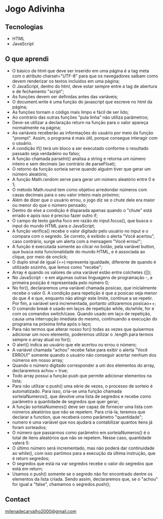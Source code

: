 # Jogo Adivinha
## Tecnologias 
- HTML
- JavaScript

## O que aprendi 
- O básico de html que deve ser inserido em uma página é a tag meta com o atributo charset="UTF-8" para que os navegadores saibam como devem renderizar os textos incluídos em uma página;
- O JavaScript, dentro do html, deve estar sempre entre a tag de abertura e de fechamento "script";
- As funções devem ser definidas antes das variáveis;
- O document.write é uma função do javascript que escreve no html da página;
- As funções tornam o código mais limpo e fácil de ser lido;
- Ao contrário das outras funções "pula linha" não utiliza parâmetros;
- Deve-se utilizar a declaração return na função para o valor apareça normalmente na página;
- As variáveis receberão as informações do usuário por meio da função "prompt". Assim, o programa é mais útil, porque consegue interagir com o usuário.
- A condição if() terá um bloco a ser executado conforme o resultado passado seja verdadeiro ou falso;
- A função chamada parseInt() analisa a string e retorna um número inteiro e sem decimais (ao contrário de parseFloat);
- O retorno da função sorteia serve quando alguém tiver que gerar um número aleatório;
- A função Math.random serve para gerar um número aleatório entre 0 e 1;
- O método Math.round tem como objetivo arredondar números com casas decimais para o seu valor inteiro mais próximo;
- Além de dizer que o usuário errou, o jogo diz se o chute dele era maior ou menor do que o número pensado;
- Dentro do else a condição é disparada apenas quando o "chute" está errado e após isso é preciso fazer outro if;
- O campo de texto ganha foco em razão do input.focus(), que busca o input do mundo HTML para o JavaScript;
- A função verifica() recebe o valor digitado pelo usuário no input e o compara com o segredo. Se correto, é exibido o alerta "Você acertou", caso contrário, surge um alerta com a mensagem "Você errou!";
- A função é executada somente ao clicar no botão, pela variável button, que busca esta funcionalidade do mundo HTML, e é associada ao clique, por meio de onclick;
- O duplo sinal de igual (==) representa igualdade, diferente de quando é utilizado sozinho, que lemos como "recebe";
- Array é quando os valores de uma variável estão entre colchetes ([]);
- No JavaScript - e em algumas outras linguagens de programação -, a primeira posição é representada pelo número 0;
- No for(), declararemos uma variável chamada posicao, que inicialmente recebe o valor 0. A condição para repetição é que a posicao seja menor do que 4 e que, enquanto não atingir este limite, continue a se repetir. Por fim, a variável será incrementada, portanto utilizaremos posicao++;
- O comando break é usado em laços de repetição while, do/while, for e com os comandos switch/case. Quando usado em laço de repetição, causa uma interrupção imediata do mesmo, continuando a execução do programa na próxima linha após o laço;
- Para não termos que alterar nosso for() todas as vezes que quisermos adicionar um novo elemento, poderemos utilizar o .length para termos sempre o array atual no for();
- O alert() indica ao usuário que ele acertou ou errou o número;
- A variável chamada "achou" recebe false para exibir o alerta "Você ERROU!" somente quando o usuário não conseguir acertar nenhum dos números em nosso array;
- Quando o número digitado corresponder a um dos elementos do array, declararemos achou = true;
- Todo array possui a função push que permite adicionar elementos na lista;
- Para não utilizar o push() uma série de vezes, o processo de sorteio é automatizado. Para isso, cria-se uma função chamada sorteiaNumeros(), que devolve uma lista de segredos e recebe como parâmetro a quantidade de segredos que quer gerar;
- A função sorteiaNumeros() deve ser capaz de fornecer uma lista com números aleatórios que não se repetem. Para criá-la, teremos que declarar a function, que receberá como parâmetro "quantidade";
- numero é uma variável que nos ajudará a contabilizar quantos itens já foram sorteados;
- O número que passarmos como parâmetro em sorteiaNumeros() é o total de itens aleatórios que não se repetem. Nesse caso, quantidade valerá 5:
- O último número será incrementado, mas não poderá dar continuidade ao while(), com isso partimos para a execução da última instrução, que é return segredos;
- O segredos que está na var segredos recebe o valor do segredos que está em return;
- Usamos o push() somente se o segredo não for encontrado dentre os elementos da lista criada. Sendo assim, declararemos que, se o "achou" for igual a "false", chamamos o segredos.push();



## Contact
milenadecarvalho2000@gmail.com
